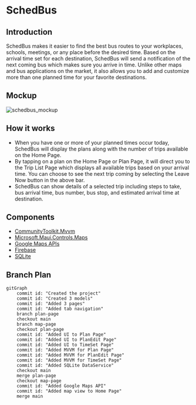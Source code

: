 # SchedBus
## Introduction
SchedBus makes it easier to find the best bus routes to your workplaces, schools, meetings, or any place before the desired time. Based on the arrival time set for each destination, SchedBus will send a notification of the next coming bus which makes sure you arrive in time. Unlike other maps and bus applications on the market, it also allows you to add and customize more than one planned time for your favorite destinations.
## Mockup
![schedbus_mockup](https://github.com/hle8/SchedBus/assets/149421207/ecdb02c0-a9e6-4ee8-928e-6344d93b867c)
## How it works
- When you have one or more of your planned times occur today, SchedBus will display the plans along with the number of trips available on the Home Page.
- By tapping on a plan on the Home Page or Plan Page, it will direct you to the Trip List Page which displays all available trips based on your arrival time. You can choose to see the next trip coming by selecting the Leave Now button in the above bar.
- SchedBus can show details of a selected trip including steps to take, bus arrival time, bus number, bus stop, and estimated arrival time at destination.
## Components
- [CommunityToolkit.Mvvm](https://www.nuget.org/packages/CommunityToolkit.Mvvm/8.2.2?_src=template)
- [Microsoft.Maui.Controls.Maps](https://www.nuget.org/packages/Microsoft.Maui.Controls.Maps/8.0.3?_src=template)
- [Google Maps APIs](https://developers.google.com/maps)
- [Firebase](http://firebase.google.com/)
- [SQLite](https://www.nuget.org/packages/sqlite-net-pcl/)
## Branch Plan
```mermaid
gitGraph
    commit id: "Created the project"
    commit id: "Created 3 models"
    commit id: "Added 3 pages"
    commit id: "Added tab navigation"
    branch plan-page
    checkout main
    branch map-page
    checkout plan-page
    commit id: "Added UI to Plan Page"
    commit id: "Added UI to PlanEdit Page"
    commit id: "Added UI to TimeSet Page"
    commit id: "Added MVVM for Plan Page"
    commit id: "Added MVVM for PlanEdit Page"
    commit id: "Added MVVM for TimeSet Page"
    commit id: "Added SQLite DataService"
    checkout main
    merge plan-page
    checkout map-page
    commit id: "Added Google Maps API"
    commit id: "Added map view to Home Page"
    merge main
```
